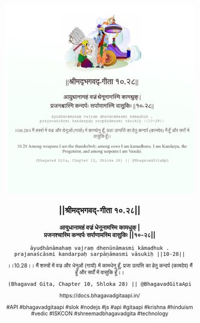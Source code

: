 <img src="../../asset/BG_10_28.png"/>
<center><h2>||श्रीमद्‍भगवद्‍-गीता १०.२८||</h2>
<h3>आयुधानामहं वज्रं धेनूनामस्मि कामधुक् |<br/>प्रजनश्चास्मि कन्दर्पः सर्पाणामस्मि वासुकिः ||१०-२८||</h3>
<pre>āyudhānāmahaṃ vajraṃ dhenūnāmasmi kāmadhuk .<br/>prajanaścāsmi kandarpaḥ sarpāṇāmasmi vāsukiḥ ||10-28||</pre>
<p>।।10.28।। मैं शस्त्रों में वज्र और धेनुओं (गायों) में कामधेनु हूँ, प्रजा उत्पत्ति का हेतु कन्दर्प (कामदेव) मैं हूँ और सर्पों में वासुकि हूँ।।</p>
<pre>(Bhagavad Gita, Chapter 10, Shloka 28) || @BhagavadGitaApi</pre><p>https://docs.bhagavadgitaapi.in/</p><p>#API #bhagavadgitaapi #slok #nodejs #js #api #gitaapi #krishna #hinduism #vedic #ISKCON #shreemadbhagavadgita #technology</p></center>